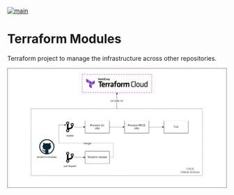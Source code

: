 [![main](https://github.com/andersondario/terraform-modules/actions/workflows/main.yml/badge.svg)](https://github.com/andersondario/terraform-modules/actions/workflows/main.yml)

# Terraform Modules
Terraform project to manage the infrastructure across other repositories. 

![architecture](assets/arch.png "Dummy App Architecture")